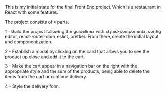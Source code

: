 This is my initial state for the final Front End project. Which is a restaurant in React with some features.

The project consists of 4 parts.

1 - Build the project following the guidelines with styled-components, config editor, react-router-dom, eslint, prettier. From there, create the initial layout and componentization.

2 - Establish a modal by clicking on the card that allows you to see the product up close and add it to the cart.

3 - Make the cart appear in a navigation bar on the right with the appropriate style and the sum of the products, being able to delete the items from the cart or continue delivery.

4 - Style the delivery form.
